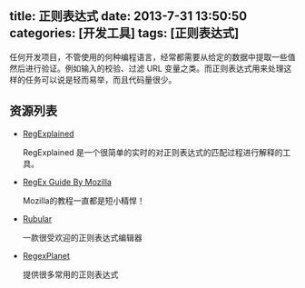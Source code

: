 title: 正则表达式
date: 2013-7-31 13:50:50
categories: [开发工具]
tags: [正则表达式]
---

任何开发项目，不管使用的何种编程语言，经常都需要从给定的数据中提取一些值然后进行验证。例如输入的校验、过滤 URL 变量之类。而正则表达式用来处理这样的任务可以说是轻而易举，而且代码量很少。<!--more-->

## 资源列表 ##
- [RegExplained](http://leaverou.github.io/regexplained/)
    
    RegExplained 是一个很简单的实时的对正则表达式的匹配过程进行解释的工具。

- [RegEx Guide By Mozilla](https://developer.mozilla.org/en-US/docs/Web/JavaScript/Guide/Regular_Expressions)
    
    Mozilla的教程一直都是短小精悍！

- [Rubular](http://rubular.com/)
    
    一款很受欢迎的正则表达式编辑器

- [RegexPlanet](http://www.regexplanet.com/cookbook/index.html)
    
    提供很多常用的正则表达式
